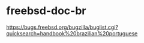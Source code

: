 # freebsd-doc-br
https://bugs.freebsd.org/bugzilla/buglist.cgi?quicksearch=handbook%20brazilian%20portuguese
